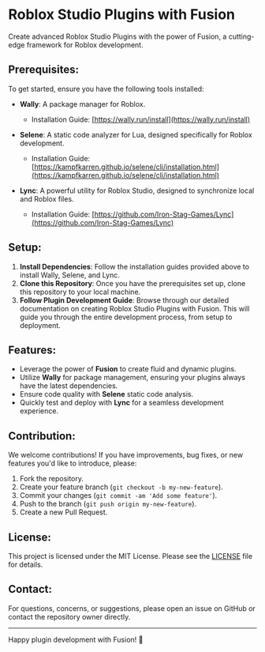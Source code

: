 # Roblox Studio Plugins with Fusion

Create advanced Roblox Studio Plugins with the power of Fusion, a cutting-edge framework for Roblox development.

## Prerequisites:

To get started, ensure you have the following tools installed:

- **Wally**: A package manager for Roblox. 
  - Installation Guide: [https://wally.run/install](https://wally.run/install)
  
- **Selene**: A static code analyzer for Lua, designed specifically for Roblox development.
  - Installation Guide: [https://kampfkarren.github.io/selene/cli/installation.html](https://kampfkarren.github.io/selene/cli/installation.html)
  
- **Lync**: A powerful utility for Roblox Studio, designed to synchronize local and Roblox files.
  - Installation Guide: [https://github.com/Iron-Stag-Games/Lync](https://github.com/Iron-Stag-Games/Lync)

## Setup:

1. **Install Dependencies**: Follow the installation guides provided above to install Wally, Selene, and Lync.
2. **Clone this Repository**: Once you have the prerequisites set up, clone this repository to your local machine.
3. **Follow Plugin Development Guide**: Browse through our detailed documentation on creating Roblox Studio Plugins with Fusion. This will guide you through the entire development process, from setup to deployment.

## Features:

- Leverage the power of **Fusion** to create fluid and dynamic plugins.
- Utilize **Wally** for package management, ensuring your plugins always have the latest dependencies.
- Ensure code quality with **Selene** static code analysis.
- Quickly test and deploy with **Lync** for a seamless development experience.

## Contribution:

We welcome contributions! If you have improvements, bug fixes, or new features you'd like to introduce, please:

1. Fork the repository.
2. Create your feature branch (`git checkout -b my-new-feature`).
3. Commit your changes (`git commit -am 'Add some feature'`).
4. Push to the branch (`git push origin my-new-feature`).
5. Create a new Pull Request.

## License:

This project is licensed under the MIT License. Please see the [LICENSE](LICENSE) file for details.

## Contact:

For questions, concerns, or suggestions, please open an issue on GitHub or contact the repository owner directly.

---

Happy plugin development with Fusion! 🚀

